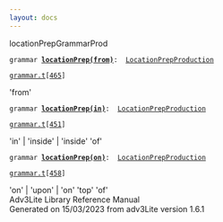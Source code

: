 ```yaml
---
layout: docs
---
```

<span class="title">locationPrep</span><span class="type">GrammarProd</span>

`grammar `**[`locationPrep(from)`](../object/locationPrep(from).html)**` :   `[`LocationPrepProduction`](../object/LocationPrepProduction.html)

[`grammar.t`](../file/grammar.t.html)`[`[`465`](../source/grammar.t.html#465)`]`



'from'  



`grammar `**[`locationPrep(in)`](../object/locationPrep(in).html)**` :   `[`LocationPrepProduction`](../object/LocationPrepProduction.html)

[`grammar.t`](../file/grammar.t.html)`[`[`451`](../source/grammar.t.html#451)`]`



'in' \| 'inside' \| 'inside' 'of'  



`grammar `**[`locationPrep(on)`](../object/locationPrep(on).html)**` :   `[`LocationPrepProduction`](../object/LocationPrepProduction.html)

[`grammar.t`](../file/grammar.t.html)`[`[`458`](../source/grammar.t.html#458)`]`



'on' \| 'upon' \| 'on' 'top' 'of'  
Adv3Lite Library Reference Manual  
Generated on 15/03/2023 from adv3Lite version 1.6.1


